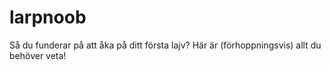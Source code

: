 # larpnoob
Så du funderar på att åka på ditt första lajv? Här är (förhoppningsvis) allt du behöver veta!
